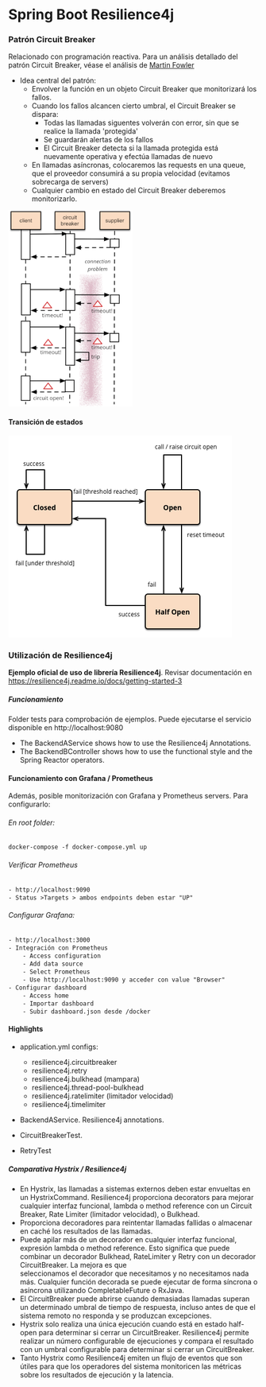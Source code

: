 
# Spring Boot Resilience4j

### Patrón Circuit Breaker

Relacionado con programación reactiva.
Para un análisis detallado del patrón Circuit Breaker, véase el análisis de [Martin Fowler](https://martinfowler.com/bliki/CircuitBreaker.html)

+ Idea central del patrón:
    - Envolver la función en un objeto Circuit Breaker que monitorizará los fallos.
    - Cuando los fallos alcancen cierto umbral, el Circuit Breaker se dispara:
        - Todas las llamadas siguentes volverán con error, sin que se realice la llamada 'protegida'
        - Se guardarán alertas de los fallos
        - El Circuit Breaker detecta si la llamada protegida está nuevamente operativa y efectúa llamadas de nuevo
    - En llamadas asíncronas, colocaremos las requests en una queue, que el proveedor consumirá a su propia velocidad
    (evitamos sobrecarga de servers)  
    - Cualquier cambio en estado del Circuit Breaker deberemos monitorizarlo.      
        

![Circuit Breaker](img/circuit_breaker.png)



#### Transición de estados

![State](img/state.png)

### Utilización de Resilience4j

<b>Ejemplo oficial de uso de librería Resilience4j</b>.
Revisar documentación en https://resilience4j.readme.io/docs/getting-started-3

##### Funcionamiento

Folder tests para comprobación de ejemplos.
Puede ejecutarse el servicio disponible en http://localhost:9080

+ The BackendAService shows how to use the Resilience4j Annotations.
+ The BackendBController shows how to use the functional style and the Spring Reactor operators.

#### Funcionamiento con Grafana / Prometheus

Además, posible monitorización con Grafana y Prometheus servers. Para configurarlo:

###### En root folder:
```
docker-compose -f docker-compose.yml up
```

###### Verificar Prometheus
    - http://localhost:9090
    - Status >Targets > ambos endpoints deben estar "UP"

###### Configurar Grafana:
    
    - http://localhost:3000
    - Integración con Prometheus
        - Access configuration
        - Add data source
        - Select Prometheus
        - Use http://localhost:9090 y acceder con value "Browser" 
    - Configurar dashboard
        - Access home
        - Importar dashboard
        - Subir dashboard.json desde /docker
    
#### Highlights

+ application.yml configs:
    - resilience4j.circuitbreaker
    - resilience4j.retry
    - resilience4j.bulkhead (mampara)
    - resilience4j.thread-pool-bulkhead
    - resilience4j.ratelimiter (limitador velocidad)
    - resilience4j.timelimiter
    
+ BackendAService. Resilience4j annotations.
+ CircuitBreakerTest. 
+ RetryTest

##### Comparativa Hystrix / Resilience4j

+ En Hystrix, las llamadas a sistemas externos deben estar envueltas en un HystrixCommand. Resilience4j proporciona 
decorators para mejorar cualquier interfaz funcional, lambda o method reference con un Circuit Breaker, Rate Limiter
 (limitador velocidad), o Bulkhead.
+ Proporciona decoradores para reintentar llamadas fallidas o almacenar en caché los resultados de las llamadas. 
+ Puede apilar más de un decorador en cualquier interfaz funcional, expresión lambda o method reference. Esto significa 
que puede combinar un decorador Bulkhead, RateLimiter y Retry con un decorador CircuitBreaker. La mejora es que  
seleccionamos el decorador que necesitamos y no necesitamos nada más. Cualquier función decorada se puede ejecutar de forma síncrona o 
asíncrona utilizando CompletableFuture o RxJava.
+ El CircuitBreaker puede abrirse cuando demasiadas llamadas superan un determinado umbral de tiempo de respuesta, 
incluso antes de que el sistema remoto no responda y se produzcan excepciones.
+ Hystrix solo realiza una única ejecución cuando está en estado half-open para determinar si cerrar un CircuitBreaker.
Resilience4j permite realizar un número configurable de ejecuciones y compara el resultado con un umbral configurable 
para determinar si cerrar un CircuitBreaker.
+ Tanto Hystrix como Resilience4j emiten un flujo de eventos que son útiles para que los operadores del sistema 
monitoricen las métricas sobre los resultados de ejecución y la latencia.

 


